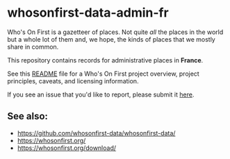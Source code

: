 # whosonfirst-data-admin-fr

Who's On First is a gazetteer of places. Not quite _all_ the places in the world but a whole lot of them and, we hope, the kinds of places that we mostly share in common.

This repository contains records for administrative places in **France**.

See this [README](https://github.com/whosonfirst-data/whosonfirst-data/blob/master/README.md) file for a Who's On First project overview, project principles, caveats, and licensing information.

If you see an issue that you'd like to report, please submit it [here](https://github.com/whosonfirst-data/whosonfirst-data/issues/new).

## See also:

* https://github.com/whosonfirst-data/whosonfirst-data/
* https://whosonfirst.org/
* https://whosonfirst.org/download/
